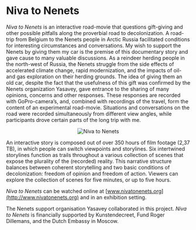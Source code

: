 # Niva to Nenets

*Niva to Nenets* is an interactive road-movie that questions gift-giving and other possible pitfalls along the proverbial road to decolonization. A road-trip from Belgium to the Nenets people in Arctic Russia facilitated conditions for interesting circumstances and conversations. My wish to support the Nenets by giving them my car is the premise of this documentary story and gave cause to many valuable discussions. As a reindeer herding people in the north-west of Russia, the Nenets struggle from the side effects of accelerated climate change, rapid modernization, and the impacts of oil- and gas exploration on their herding grounds. The idea of giving them an old car, despite the fact that the usefulness of this gift was confirmed by the Nenets organization Yasavey, gave entrance to the sharing of many opinions, concerns and other responses. These responses are recorded with GoPro-camera’s, and, combined with recordings of the travel, form the content of an experimental road-movie. Situations and conversations on the road were recorded simultaneously from different view angles, while participants drove certain parts of the long trip with me.

<div align="center">

  ![Niva to Nenets](../images/NivaToNenets.jpg)

</div>

An interactive story is composed out of over 350 hours of film footage (2,37 TB), in which people can switch viewpoints and storylines. Six intertwined storylines function as trails throughout a various collection of scenes that expose the plurality of the (recorded) reality. This narrative structure balances between coherent storytelling and two basic conditions of decolonization: freedom of opinion and freedom of action. Viewers can explore the collection of scenes for five minutes, or up to five hours.

*Niva to Nenets* can be watched online at [www.nivatonenets.org](http://www.nivatonenets.org) and in an exhibition setting.

The Nenets support organisation Yasavey collaborated in this project. *Niva to Nenets* is financially supported by Kunstendecreet, Fund Roger Dillemans, and the Dutch Embassy in Moscow.

<br>
<br>
<br>

